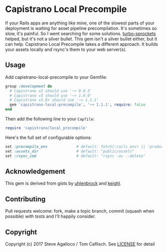 # Capistrano Local Precompile

If your Rails apps are anything like mine, one of the slowest parts of your deployment is waiting for asset pipeline precompilation. It's sometimes so slow, it's painful. So I went searching for some solutions. [turbo-sprockets](https://github.com/ndbroadbent/turbo-sprockets-rails3) helped, but it's not a silver bullet.  This gem isn't a silver bullet either, but it can help.  Capistrano Local Precompile takes a different approach. It builds your assets locally and rsync's them to your web server(s).

## Usage

Add capistrano-local-precompile to your Gemfile:

```ruby
group :development do
  # Capistrano v2 should use '~> 0.0.5'
  # Capistrano v3 should use '~> 1.0.0'
  # Capistrano v3.8+ should use '~> 1.1.1'
  gem 'capistrano-local-precompile', '~> 1.1.1', require: false
end
```

Then add the following line to your `Capfile`:

```ruby
require 'capistrano/local_precompile'
```

Here's the full set of configurable options:

```ruby
set :precompile_env             # default: fetch(:rails_env) || 'production'
set :assets_dir                 # default: "public/assets"
set :rsync_cmd                  # default: "rsync -av --delete"
```

## Acknowledgement

This gem is derived from gists by [uhlenbrock][] and [keighl][].

[uhlenbrock]: https://gist.github.com/uhlenbrock/1477596
[keighl]: https://gist.github.com/keighl/4338134

## Contributing

Pull requests welcome: fork, make a topic branch, commit (squash when possible) *with tests* and I'll happily consider.

## Copyright

Copyright (c) 2017 Steve Agalloco / Tom Caflisch. See [LICENSE](LICENSE.md) for detail
